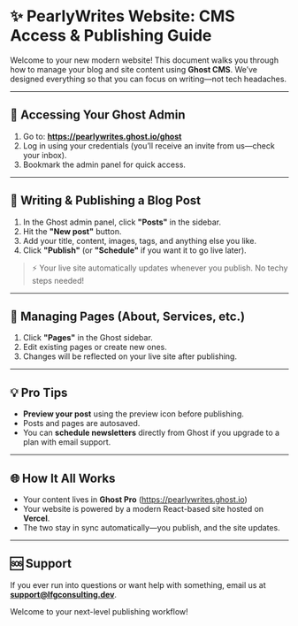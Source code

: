 # ✨ PearlyWrites Website: CMS Access & Publishing Guide

Welcome to your new modern website! This document walks you through how to manage your blog and site content using **Ghost CMS**. We’ve designed everything so that you can focus on writing—not tech headaches.

---

## 🔐 Accessing Your Ghost Admin

1. Go to: **https://pearlywrites.ghost.io/ghost**
2. Log in using your credentials (you’ll receive an invite from us—check your inbox).
3. Bookmark the admin panel for quick access.

---

## 📝 Writing & Publishing a Blog Post

1. In the Ghost admin panel, click **"Posts"** in the sidebar.
2. Hit the **"New post"** button.
3. Add your title, content, images, tags, and anything else you like.
4. Click **"Publish"** (or **"Schedule"** if you want it to go live later).

> ⚡ Your live site automatically updates whenever you publish. No techy steps needed!

---

## 📂 Managing Pages (About, Services, etc.)

1. Click **"Pages"** in the Ghost sidebar.
2. Edit existing pages or create new ones.
3. Changes will be reflected on your live site after publishing.

---

## 💡 Pro Tips

- **Preview your post** using the preview icon before publishing.
- Posts and pages are autosaved.
- You can **schedule newsletters** directly from Ghost if you upgrade to a plan with email support.

---

## 🌐 How It All Works

- Your content lives in **Ghost Pro** (https://pearlywrites.ghost.io)
- Your website is powered by a modern React-based site hosted on **Vercel**.
- The two stay in sync automatically—you publish, and the site updates.

---

## 🆘 Support

If you ever run into questions or want help with something, email us at **support@lfgconsulting.dev**.

Welcome to your next-level publishing workflow!